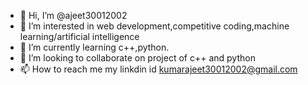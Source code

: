 - 👋 Hi, I’m @ajeet30012002
- 👀 I’m interested in web development,competitive coding,machine learning/artificial intelligence
- 🌱 I’m currently learning c++,python.
- 💞️ I’m looking to collaborate on project of c++ and python
- 📫 How to reach me my linkdin id kumarajeet30012002@gmail.com

<!---
ajeet30012002/ajeet30012002 is a ✨ special ✨ repository because its `README.md` (this file) appears on your GitHub profile.
You can click the Preview link to take a look at your changes.
--->

